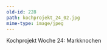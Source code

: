 ```yaml
---
old-id: 228
path: kochprojekt_24_02.jpg
mime-type: image/jpeg
---
```

Kochprojekt Woche 24:
Markknochen

